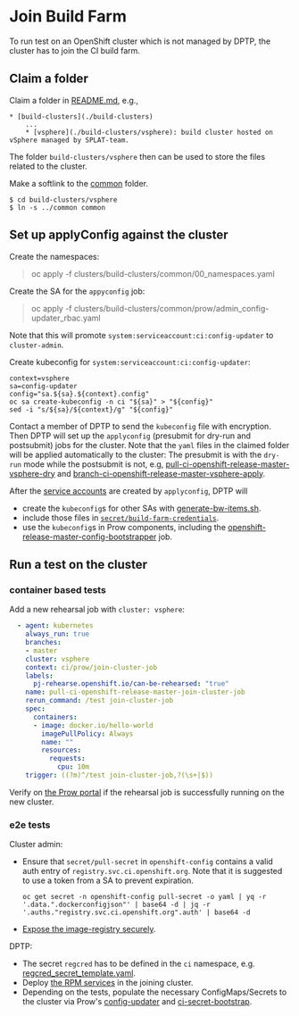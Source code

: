 # Join Build Farm

To run test on an OpenShift cluster which is not managed by DPTP, the cluster has to join the CI build farm.

## Claim a folder 

Claim a folder in [README.md](../README.md), e.g.,

```
* [build-clusters](./build-clusters)
    ...
    * [vsphere](./build-clusters/vsphere): build cluster hosted on vSphere managed by SPLAT-team.
```

The folder `build-clusters/vsphere` then can be used to store the files related to the cluster.

Make a softlink to the [common](./common)  folder.

```
$ cd build-clusters/vsphere
$ ln -s ../common common
```

## Set up applyConfig against the cluster

Create the namespaces:

> oc apply -f clusters/build-clusters/common/00_namespaces.yaml

Create the SA for the `appyconfig` job:

> oc apply -f clusters/build-clusters/common/prow/admin_config-updater_rbac.yaml

Note that this will promote `system:serviceaccount:ci:config-updater` to `cluster-admin`.

Create kubeconfig for `system:serviceaccount:ci:config-updater`:

```
context=vsphere
sa=config-updater
config="sa.${sa}.${context}.config"
oc sa create-kubeconfig -n ci "${sa}" > "${config}"
sed -i "s/${sa}/${context}/g" "${config}"
```

Contact a member of DPTP to send the `kubeconfig` file with encryption. Then DPTP will set up the `applyconfig` (presubmit for dry-run and postsubmit) jobs for the cluster. Note that the `yaml` files in the claimed folder will be applied automatically to the cluster: The presubmit is with the `dry-run` mode while the postsubmit is not, e.g, [pull-ci-openshift-release-master-vsphere-dry](https://github.com/openshift/release/blob/d3e0f9b333f74537376a8978d958b33b8b081733/ci-operator/jobs/openshift/release/openshift-release-master-presubmits.yaml#L778) and [branch-ci-openshift-release-master-vsphere-apply](https://github.com/openshift/release/blob/d3e0f9b333f74537376a8978d958b33b8b081733/ci-operator/jobs/openshift/release/openshift-release-master-postsubmits.yaml#L170).

After the [service accounts](./build-clusters/vsphere1/ci) are created by `applyconfig`, DPTP will
* create the `kubeconfig`s for other SAs with [generate-bw-items.sh](build-clusters/common/hack/generate-bw-items.sh).
* include those files in [`secret/build-farm-credentials`](https://github.com/openshift/release/blob/79e657752f6fae3367fcd70ed260bccf98e8a32c/core-services/ci-secret-bootstrap/_config.yaml#L1009-L1011).
* use the `kubeconfig`s in Prow components, including the [openshift-release-master-config-bootstrapper](https://github.com/openshift/release/blob/b2ee6d838506945347a620717f00205c40e80d9f/ci-operator/jobs/infra-periodics.yaml#L799) job.

## Run a test on the cluster

### container based tests

Add a new rehearsal job with `cluster: vsphere`:

```yaml
  - agent: kubernetes
    always_run: true
    branches:
    - master
    cluster: vsphere
    context: ci/prow/join-cluster-job
    labels:
      pj-rehearse.openshift.io/can-be-rehearsed: "true"
    name: pull-ci-openshift-release-master-join-cluster-job
    rerun_command: /test join-cluster-job
    spec:
      containers:
      - image: docker.io/hello-world
        imagePullPolicy: Always
        name: ""
        resources:
          requests:
            cpu: 10m
    trigger: ((?m)^/test join-cluster-job,?(\s+|$))
```

Verify on [the Prow portal](https://prow.ci.openshift.org/?job=rehearse-*-join-cluster-job) if the rehearsal job is successfully running on the new cluster.

### e2e tests

Cluster admin:

[comment]: <> (The integration of a cluster will be much easier if we do the followings)

* Ensure that `secret/pull-secret` in `openshift-config` contains a valid auth entry of `registry.svc.ci.openshift.org`.
  Note that it is suggested to use a token from a SA to prevent expiration.

  ```
  oc get secret -n openshift-config pull-secret -o yaml | yq -r '.data.".dockerconfigjson"' | base64 -d | jq -r '.auths."registry.svc.ci.openshift.org".auth' | base64 -d
  ```

* [Expose the image-registry securely](https://docs.openshift.com/container-platform/4.5/registry/securing-exposing-registry.html).

DPTP:

* The secret `regcred` has to be defined in the `ci` namespace, e.g. [regcred_secret_template.yaml](https://github.com/openshift/release/blob/b2ee6d838506945347a620717f00205c40e80d9f/clusters/build-clusters/vsphere/ci/regcred_secret_template.yaml#L14).
* Deploy [the RPM services](https://github.com/openshift/release/tree/master/clusters/build-clusters/common/ocp) in the joining cluster.
* Depending on the tests, populate the necessary ConfigMaps/Secrets to the cluster via Prow's [config-updater](https://github.com/openshift/release/blob/a15365e4d907d2ca76e4adfb97e8e84da98ce048/core-services/prow/02_config/_plugins.yaml#L470) and [ci-secret-bootstrap](https://github.com/openshift/release/tree/master/core-services/ci-secret-bootstrap).
